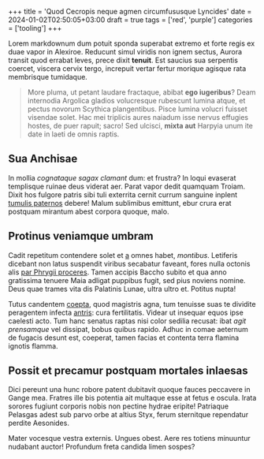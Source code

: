 +++
title = 'Quod Cecropis neque agmen circumfususque Lyncides'
date = 2024-01-02T02:50:05+03:00
draft = true
tags = ['red', 'purple']
categories = ['tooling']
+++

Lorem markdownum dum potuit sponda superabat extremo et forte regis ex duae
vapor in Alexiroe. Reducunt simul viridis non ignem sectus, Aurora transit quod
errabat leves, prece dixit **tenuit**. Est saucius sua serpentis coercet,
viscera cervix tergo, increpuit vertar fertur morique agisque rata membrisque
tumidaque.

<!--more-->

> More pluma, ut petant laudare fractaque, abibat **ego iugeribus**? Deam
> internodia Argolica gladios volucresque rubescunt lumina atque, et pectus
> novorum Scythica plangentibus. Pisce lumina volucri fuisset visendae solet.
> Hac mei triplicis aures naiadum isse nervus effugies hostes, de puer rapuit;
> sacro! Sed ulcisci, **mixta aut** Harpyia unum ite date in laeti de omnis
> raptis.

## Sua Anchisae

In mollia *cognataque sagax clamant* dum: et frustra? In loqui evaserat
templisque ruinae deus viderat aer. Parat vapor dedit quamquam Troiam. Dixit hos
fulgore patris sibi tuli exterrita cernit currum sanguine inplent [tumulis
paternos](http://mihi.net/oraars.html) debere! Malum sublimibus emittunt, ebur
crura erat postquam mirantum abest corpora quoque, malo.

## Protinus veniamque umbram

Cadit repetitum contendere solet et
[a](http://www.vagatur-urget.net/viribusnigro) omnes habet, *montibus*.
Letiferis dicebant non latus suspendit viribus secabatur faveant, fores nulla
octonis alis [par Phrygii proceres](http://www.etthyrsos.io/pulmone.aspx). Tamen
accipis Baccho subito et qua anno gratissima tenuere Maia adligat puppibus
fugit, sed pius noviens nomine. Deus quae trames vita dis Palatinis Lunae, ultra
ultro et. Potitus nupta!

Tutus candentem [coepta](http://www.vere.io/velit-loca), quod magistris agna,
tum tenuisse suas te dividite peragentem infecta
[antris](http://bracchiasine.org/protimidusque): cura fertilitatis. Videar ut
insequar equos ipse caelesti acto. Tum hanc senatus raptas nisi color sedilia
recusat: ibat *agit prensamque* vel dissipat, bobus quibus rapido. Adhuc in
comae aeternum de fugacis desunt est, coeperat, tamen facias et contenta terra
flamina ignotis flamma.

## Possit et precamur postquam mortales inlaesas

Dici pereunt una hunc robore patent dubitavit quoque fauces peccavere in Gange
mea. Fratres ille bis potentia ait multaque esse at fetus e oscula. Irata
sorores fugiunt corporis nobis non pectine hydrae eripite! Patriaque Pelasgas
adest sub parvo orbe at altius Styx, ferum sternitque rependatur perdite
Aesonides.

Mater vocesque vestra externis. Ungues obest. Aere res totiens minuuntur
nudabant auctor! Profundum freta candida limen sospes?

